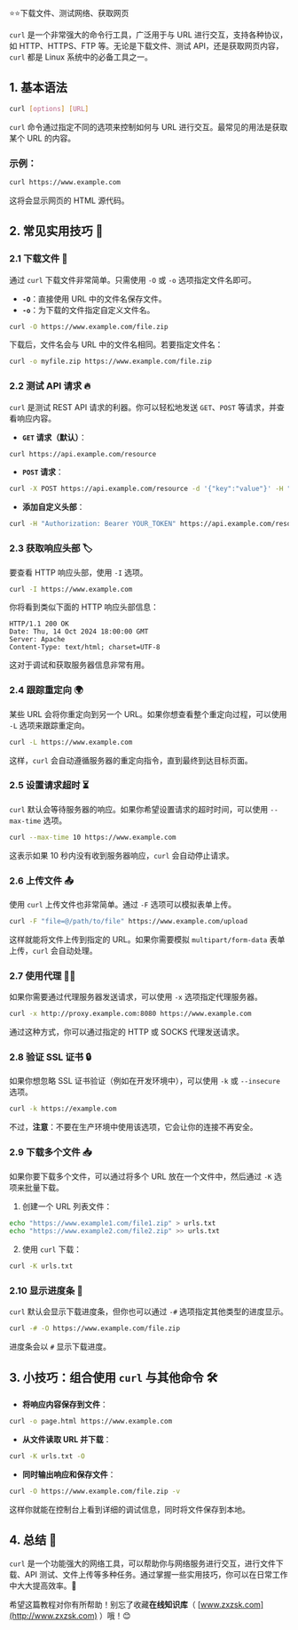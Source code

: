 ⭐⭐下载文件、测试网络、获取网页

`curl` 是一个非常强大的命令行工具，广泛用于与 URL 进行交互，支持各种协议，如 HTTP、HTTPS、FTP 等。无论是下载文件、测试 API，还是获取网页内容，`curl` 都是 Linux 系统中的必备工具之一。

## 1. 基本语法

```bash
curl [options] [URL]
```

`curl` 命令通过指定不同的选项来控制如何与 URL 进行交互。最常见的用法是获取某个 URL 的内容。

### 示例：

```bash
curl https://www.example.com
```

这将会显示网页的 HTML 源代码。

## 2. 常见实用技巧 🎯

### 2.1 下载文件 🎉

通过 `curl` 下载文件非常简单。只需使用 `-O` 或 `-o` 选项指定文件名即可。

- **`-O`**：直接使用 URL 中的文件名保存文件。
- **`-o`**：为下载的文件指定自定义文件名。

```bash
curl -O https://www.example.com/file.zip
```

下载后，文件名会与 URL 中的文件名相同。若要指定文件名：

```bash
curl -o myfile.zip https://www.example.com/file.zip
```

### 2.2 测试 API 请求 🔥

`curl` 是测试 REST API 请求的利器。你可以轻松地发送 `GET`、`POST` 等请求，并查看响应内容。

- **`GET` 请求（默认）**：

```bash
curl https://api.example.com/resource
```

- **`POST` 请求**：

```bash
curl -X POST https://api.example.com/resource -d '{"key":"value"}' -H "Content-Type: application/json"
```

- **添加自定义头部**：

```bash
curl -H "Authorization: Bearer YOUR_TOKEN" https://api.example.com/resource
```

### 2.3 获取响应头部 🏷️

要查看 HTTP 响应头部，使用 `-I` 选项。

```bash
curl -I https://www.example.com
```

你将看到类似下面的 HTTP 响应头部信息：

```
HTTP/1.1 200 OK
Date: Thu, 14 Oct 2024 18:00:00 GMT
Server: Apache
Content-Type: text/html; charset=UTF-8
```

这对于调试和获取服务器信息非常有用。

### 2.4 跟踪重定向 🌍

某些 URL 会将你重定向到另一个 URL。如果你想查看整个重定向过程，可以使用 `-L` 选项来跟踪重定向。

```bash
curl -L https://www.example.com
```

这样，`curl` 会自动遵循服务器的重定向指令，直到最终到达目标页面。

### 2.5 设置请求超时 ⏳

`curl` 默认会等待服务器的响应。如果你希望设置请求的超时时间，可以使用 `--max-time` 选项。

```bash
curl --max-time 10 https://www.example.com
```

这表示如果 10 秒内没有收到服务器响应，`curl` 会自动停止请求。

### 2.6 上传文件 📤

使用 `curl` 上传文件也非常简单。通过 `-F` 选项可以模拟表单上传。

```bash
curl -F "file=@/path/to/file" https://www.example.com/upload
```

这样就能将文件上传到指定的 URL。如果你需要模拟 `multipart/form-data` 表单上传，`curl` 会自动处理。

### 2.7 使用代理 🕵️‍♂️

如果你需要通过代理服务器发送请求，可以使用 `-x` 选项指定代理服务器。

```bash
curl -x http://proxy.example.com:8080 https://www.example.com
```

通过这种方式，你可以通过指定的 HTTP 或 SOCKS 代理发送请求。

### 2.8 验证 SSL 证书 🔒

如果你想忽略 SSL 证书验证（例如在开发环境中），可以使用 `-k` 或 `--insecure` 选项。

```bash
curl -k https://example.com
```

不过，**注意**：不要在生产环境中使用该选项，它会让你的连接不再安全。

### 2.9 下载多个文件 📥

如果你要下载多个文件，可以通过将多个 URL 放在一个文件中，然后通过 `-K` 选项来批量下载。

1. 创建一个 URL 列表文件：

```bash
echo "https://www.example1.com/file1.zip" > urls.txt
echo "https://www.example2.com/file2.zip" >> urls.txt
```

2. 使用 `curl` 下载：

```bash
curl -K urls.txt
```

### 2.10 显示进度条 🚧

`curl` 默认会显示下载进度条，但你也可以通过 `-#` 选项指定其他类型的进度显示。

```bash
curl -# -O https://www.example.com/file.zip
```

进度条会以 `#` 显示下载进度。

## 3. 小技巧：组合使用 `curl` 与其他命令 🛠️

- **将响应内容保存到文件**：

```bash
curl -o page.html https://www.example.com
```

- **从文件读取 URL 并下载**：

```bash
curl -K urls.txt -O
```

- **同时输出响应和保存文件**：

```bash
curl -O https://www.example.com/file.zip -v
```

这样你就能在控制台上看到详细的调试信息，同时将文件保存到本地。

## 4. 总结 🎯

`curl` 是一个功能强大的网络工具，可以帮助你与网络服务进行交互，进行文件下载、API 测试、文件上传等多种任务。通过掌握一些实用技巧，你可以在日常工作中大大提高效率。🚀

希望这篇教程对你有所帮助！别忘了收藏**在线知识库**（ [www.zxzsk.com](http://www.zxzsk.com) ）哦！😊